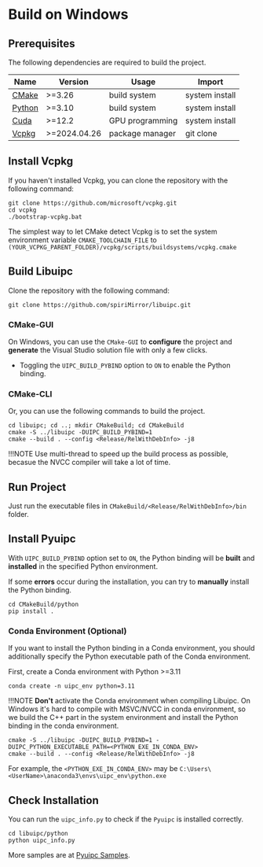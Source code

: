 # Build on Windows

## Prerequisites

The following dependencies are required to build the project.

| Name                                                | Version      | Usage           | Import         |
| --------------------------------------------------- | ------------ | --------------- | -------------- |
| [CMake](https://cmake.org/download/)                | >=3.26       | build system    | system install |
| [Python](https://www.python.org/downloads/)         | >=3.10       | build system    | system install |
| [Cuda](https://developer.nvidia.com/cuda-downloads) | >=12.2       | GPU programming | system install |
| [Vcpkg](https://github.com/microsoft/vcpkg)         | >=2024.04.26 | package manager | git clone      |

## Install Vcpkg

If you haven't installed Vcpkg, you can clone the repository with the following command:

```shell
git clone https://github.com/microsoft/vcpkg.git
cd vcpkg
./bootstrap-vcpkg.bat
```

The simplest way to let CMake detect Vcpkg is to set the system environment variable `CMAKE_TOOLCHAIN_FILE` to `(YOUR_VCPKG_PARENT_FOLDER)/vcpkg/scripts/buildsystems/vcpkg.cmake`

## Build Libuipc

Clone the repository with the following command:

```shell
git clone https://github.com/spiriMirror/libuipc.git
```

### CMake-GUI

On Windows, you can use the `CMake-GUI` to **configure** the project and **generate** the Visual Studio solution file with only a few clicks.

- Toggling the `UIPC_BUILD_PYBIND` option to `ON` to enable the Python binding.

### CMake-CLI

Or, you can use the following commands to build the project.

```shell
cd libuipc; cd ..; mkdir CMakeBuild; cd CMakeBuild
cmake -S ../libuipc -DUIPC_BUILD_PYBIND=1 
cmake --build . --config <Release/RelWithDebInfo> -j8
```

!!!NOTE
    Use multi-thread to speed up the build process as possible, becasue the NVCC compiler will take a lot of time.

## Run Project

Just run the executable files in `CMakeBuild/<Release/RelWithDebInfo>/bin` folder.

## Install Pyuipc 

With `UIPC_BUILD_PYBIND` option set to `ON`, the Python binding will be **built** and **installed** in the specified Python environment.

If some **errors** occur during the installation, you can try to **manually** install the Python binding.

```shell
cd CMakeBuild/python
pip install .
```

### Conda Environment (Optional)

If you want to install the Python binding in a Conda environment, you should additionally specify the Python executable path of the Conda environment.

First, create a Conda environment with Python >=3.11
```shell
conda create -n uipc_env python=3.11
```

!!!NOTE
    **Don't** activate the Conda environment when compiling Libuipc.
    On Windows it's hard to compile with MSVC/NVCC in conda environment, so we build the C++ part in the system environment and install the Python binding in the conda environment.

```shell
cmake -S ../libuipc -DUIPC_BUILD_PYBIND=1 -DUIPC_PYTHON_EXECUTABLE_PATH=<PYTHON_EXE_IN_CONDA_ENV>
cmake --build . --config <Release/RelWithDebInfo> -j8
```
For example, the `<PYTHON_EXE_IN_CONDA_ENV>` may be  `C:\Users\<UserName>\anaconda3\envs\uipc_env\python.exe`

## Check Installation

You can run the `uipc_info.py` to check if the `Pyuipc` is installed correctly.

```shell
cd libuipc/python
python uipc_info.py
```

More samples are at [Pyuipc Samples](https://github.com/spiriMirror/libuipc-samples).




